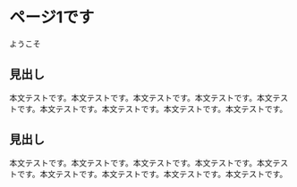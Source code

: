 # ページ1です

ようこそ

## 見出し

本文テストです。本文テストです。本文テストです。本文テストです。本文テストです。本文テストです。本文テストです。本文テストです。本文テストです。

## 見出し

本文テストです。本文テストです。本文テストです。本文テストです。本文テストです。本文テストです。本文テストです。本文テストです。本文テストです。
